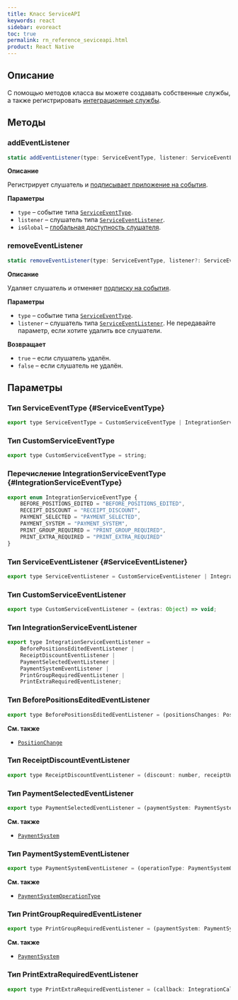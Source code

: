 ```yaml
---
title: Класс ServiceAPI
keywords: react
sidebar: evoreact
toc: true
permalink: rn_reference_seviceapi.html
product: React Native
---
```


## Описание

С помощью методов класса вы можете создавать собственные службы, а также регистрировать [интеграционные службы](./rn_reference_integrationapi.html).

## Методы

### addEventListener

```js
static addEventListener(type: ServiceEventType, listener: ServiceEventListener, isGlobal: boolean = true): void
```

**Описание**

Регистрирует слушатель и [подписывает приложение на события](./rn_interactiontypes.html#eventsubscription).

**Параметры**

* `type` – событие типа [`ServiceEventType`](./rn_reference_integrationapi.html#ServiceEventType).
* `listener` – слушатель типа [`ServiceEventListener`](./rn_reference_integrationapi.html#ServiceEventListener).
* `isGlobal` – [глобальная доступность слушателя](./rn_interactiontypes.html#eventsubscription).

### removeEventListener

```js
static removeEventListener(type: ServiceEventType, listener?: ServiceEventListener): boolean
```

**Описание**

Удаляет слушатель и отменяет [подписку на события](./rn_interactiontypes.html#eventsubscription).

**Параметры**

* `type` – событие типа [`ServiceEventType`](./rn_reference_integrationapi.html#ServiceEventType).
* `listener` – слушатель типа [`ServiceEventListener`](./rn_reference_integrationapi.html#ServiceEventListener). Не передавайте параметр, если хотите удалить все слушатели.

**Возвращает**

* `true` – если слушатель удалён.
* `false` – если слушатель не удалён.

## Параметры

### Тип ServiceEventType {#ServiceEventType}

```js
export type ServiceEventType = CustomServiceEventType | IntegrationServiceEventType;
```

### Тип CustomServiceEventType

```js
export type CustomServiceEventType = string;
```

### Перечисление IntegrationServiceEventType {#IntegrationServiceEventType}

```js
export enum IntegrationServiceEventType {
    BEFORE_POSITIONS_EDITED = "BEFORE_POSITIONS_EDITED",
    RECEIPT_DISCOUNT = "RECEIPT_DISCOUNT",
    PAYMENT_SELECTED = "PAYMENT_SELECTED",
    PAYMENT_SYSTEM = "PAYMENT_SYSTEM",
    PRINT_GROUP_REQUIRED = "PRINT_GROUP_REQUIRED",
    PRINT_EXTRA_REQUIRED = "PRINT_EXTRA_REQUIRED"
}
```

### Тип ServiceEventListener {#ServiceEventListener}

```js
export type ServiceEventListener = CustomServiceEventListener | IntegrationServiceEventListener;
```

### Тип CustomServiceEventListener

```js
export type CustomServiceEventListener = (extras: Object) => void;
```

### Тип IntegrationServiceEventListener

```js
export type IntegrationServiceEventListener =
    BeforePositionsEditedEventListener |
    ReceiptDiscountEventListener |
    PaymentSelectedEventListener |
    PaymentSystemEventListener |
    PrintGroupRequiredEventListener |
    PrintExtraRequiredEventListener;
```

### Тип BeforePositionsEditedEventListener

```js
export type BeforePositionsEditedEventListener = (positionsChanges: PositionChange[], callback: IntegrationCallback) => void
```

**См. также**

* [`PositionChange`](./rn_reference_integrationapi.html#PositionChange)

### Тип ReceiptDiscountEventListener

```js
export type ReceiptDiscountEventListener = (discount: number, receiptUuid: string, callback: IntegrationCallback) => void
```

### Тип PaymentSelectedEventListener

```js
export type PaymentSelectedEventListener = (paymentSystem: PaymentSystem, callback: IntegrationCallback) => void
```

**См. также**

* [`PaymentSystem`](./rn_reference_receiptapi.html#PaymentSystem)

### Тип PaymentSystemEventListener

```js
export type PaymentSystemEventListener = (operationType: PaymentSystemOperationType, event: PaymentSystemEvent, callback: IntegrationCallback) => void
```

**См. также**

* [`PaymentSystemOperationType`](./rn_reference_receiptapi.html#PaymentSystemOperationType)

### Тип PrintGroupRequiredEventListener

```js
export type PrintGroupRequiredEventListener = (paymentSystem: PaymentSystem, callback: IntegrationCallback) => void
```

**См. также**

* [`PaymentSystem`](./rn_reference_receiptapi.html#PaymentSystem)

### Тип PrintExtraRequiredEventListener

```js
export type PrintExtraRequiredEventListener = (callback: IntegrationCallback) => void
```
